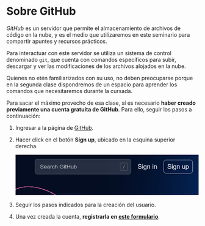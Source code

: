 # Sobre GitHub

_GitHub_ es un servidor que permite el almacenamiento de archivos de código en la nube, y es el medio que utilizaremos en este seminario para compartir apuntes y recursos prácticos.

Para interactuar con este servidor se utiliza un sistema de control denominado `git`, que cuenta con comandos específicos para subir, descargar y ver las modificaciones de los archivos alojados en la nube.

Quienes no etén familiarizados con su uso, no deben preocuparse porque en la segunda clase dispondremos de un espacio para aprender los comandos que necesitaremos durante la cursada.

Para sacar el máximo provecho de esa clase, sí es necesario **haber creado previamente una cuenta gratuita de GitHub**. Para ello, seguir los pasos a continuación:

1. Ingresar a la página de [GitHub](https://github.com/).
2. Hacer click en el botón **Sign up**, ubicado en la esquina superior derecha.

    ![alt text](Clase-01/../images/github-signup.png)

3. Seguir los pasos indicados para la creación del usuario.
4. Una vez creada la cuenta, **registrarla en [este formulario](https://docs.google.com/forms/d/1n2bzV5ghGGa_Q1bIZLDpxXT-Dpjf5rMhVuNf6GpwoNw/prefill)**.
